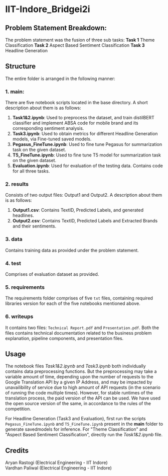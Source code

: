 # IIT-Indore_Bridgei2i

## Problem Statement Breakdown:
The problem statement was the fusion of three sub tasks:
**Task 1** Theme Classification
**Task 2** Aspect Based Sentiment Classification
**Task 3** Headline Generation

## Structure
The entire folder is arranged in the following manner:

### 1. main:
There are five notebook scripts located in the base directory. A short description about them is as follows:
1. **Task1&2.ipynb**: Used to preprocess the dataset, and train distilBERT classifier and implement ABSA code for mobile brand and its corresponding sentiment analysis.
2. **Task3.ipynb**: Used to obtain metrics for different Headline Generation models, via Fine-tuned saved models.
3. **Pegasus_FineTune.ipynb**: Used to fine tune Pegasus for summarization task on the given dataset.
4. **T5_FineTune.ipynb**: Used to fine tune T5 model for summarization task on the given dataset.
5. **Evaluation.ipynb**: Used for evaluation of the testing data. Contains code for all three tasks.

### 2. results
Consists of two output files: Output1 and Output2. A description about them is as follows:
1. **Output1.csv**: Contains TextID, Predicted Labels, and generated headlines.
2. **Output2.csv**: Contains TextID, Predicted Labels and Extracted Brands and their sentiments.

### 3. data
Contains training data as provided under the problem statement.

### 4. test
Comprises of evaluation dataset as provided.

### 5. requirements
The requirements folder comprises of five ``txt`` files, containing required libraries version for each of the five notebooks mentioned above.

### 6. writeups
It contains two files: ``Technical Report.pdf`` and ``Presentation.pdf``. Both the files contains technical documentation related to the business problem explanation, pipeline components, and presentation files.

## Usage
The notebook files *Task1&2.ipynb* and *Task3.ipynb* both individually contains data preprocessing functions. But the preprocessing may take a variable amount of time, depending upon the number of requests to the Google Translation API by a given IP Address, and may be impacted by unavailibility of service due to high amount of API requests (in the scenario of running the code multiple times). However, for stable runtimes of the translation process, the paid version of the API can be used. We have used the open source version of the same, in accordance to the rules of the competition. 

For Headline Generation (Task3 and Evaluation), first run the scripts ``Pegasus_FineTune.ipynb`` and ``T5_FineTune.ipynb`` present in the **main** folder to generate savedmodels for inference. For "Theme Classification" and "Aspect Based Sentiment Classification", directly run the *Task1&2.ipynb* file.

## Credits  
Aryan Rastogi (Electrical Engineering - IIT Indore)  
Vardhan Paliwal (Electrical Engineering - IIT Indore)  
